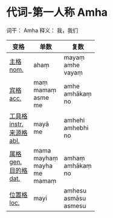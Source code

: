 # 代词-第一人称 Amha

词干： Amha
释义： 我，我们


| 变格 | 单数 |复数 |
| --- | ----- | ------ |
| [主格<br>nom.](nom.md) | ahaṃ | mayaṃ<br>amhe<br>vayaṃ |
| [宾格<br>acc.](acc.md) | maṃ<br>mamaṃ<br>asme<br>me | amhe<br>amhākaṃ<br>no |
| [工具格<br>instr.](instr.md)<br> [来源格<br>abl.](abl.md)| mayā<br>me | amhehi<br>amhebhi<br>no |
|[属格<br>gen.](gen.md) <br> [目的格<br>dat.](dat.md) | mama<br>mayhaṃ<br>mayha<br>me<br>mamaṃ | amhaṃ<br>amhākaṃ<br>no |
| [位置格<br>loc.](loc.md) | mayi | amhesu<br>asmāsu<br>asmesu |